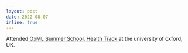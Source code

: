 ```yaml
---
layout: post
date: 2022-08-07
inline: true
---
```


Attended<a href="https://www.oxfordml.school"> OxML Summer School, Health Track </a>at the university of oxford, UK.
